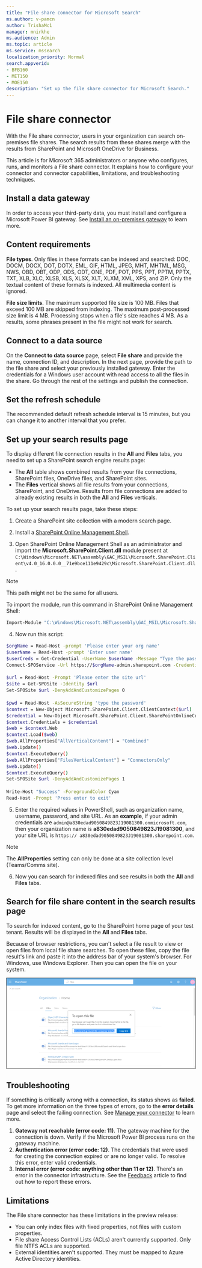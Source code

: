 ```yaml
---
title: "File share connector for Microsoft Search"
ms.author: v-pamcn
author: TrishaMc1
manager: mnirkhe
ms.audience: Admin
ms.topic: article
ms.service: mssearch
localization_priority: Normal
search.appverid:
- BFB160
- MET150
- MOE150
description: "Set up the file share connector for Microsoft Search."
---
```


# File share connector

With the File share connector, users in your organization can search on-premises file shares. The search results from these shares merge with the results from SharePoint and Microsoft OneDrive for Business.

This article is for Microsoft 365 administrators or anyone who configures, runs, and monitors a File share connector. It explains how to configure your connector and connector capabilities, limitations, and troubleshooting techniques.

## Install a data gateway
In order to access your third-party data, you must install and configure a Microsoft Power BI gateway. See [Install an on-premises gateway](https://docs.microsoft.com/data-integration/gateway/service-gateway-install) to learn more.  

## Content requirements
**File types**. Only files in these formats can be indexed and searched: DOC, DOCM, DOCX, DOT, DOTX, EML, GIF, HTML, JPEG, MHT, MHTML, MSG, NWS, OBD, OBT, ODP, ODS, ODT, ONE, PDF, POT, PPS, PPT, PPTM, PPTX, TXT, XLB, XLC, XLSB, XLS, XLSX, XLT, XLXM, XML, XPS, and ZIP. Only the textual content of these formats is indexed. All multimedia content is ignored.
 
**File size limits**. The maximum supported file size is 100 MB. Files that exceed 100 MB are skipped from indexing. The maximum post-processed size limit is 4 MB. Processing stops when a file's size reaches 4 MB. As a results, some phrases present in the file might not work for search.

## Connect to a data source
On the **Connect to data source** page, select **File share** and provide the name, connection ID, and description. In the next page, provide the path to the file share and select your previously installed gateway. Enter the credentials for a Windows user account with read access to all the files in the share. Go through the rest of the settings and publish the connection.

## Set the refresh schedule
The recommended default refresh schedule interval is 15 minutes, but you can change it to another interval that you prefer.

## Set up your search results page
To display different file connection results in the **All** and **Files** tabs, you need to set up a SharePoint search engine results page:
- The **All** table shows combined results from your file connections, SharePoint files, OneDrive files, and SharePoint sites. 
- The **Files** vertical shows all file results from your connections, SharePoint, and OneDrive.
Results from file connections are added to already existing results in both the **All** and **Files** verticals.

To set up your search results page, take these steps:
1. Create a SharePoint site collection with a modern search page.

2. Install a [SharePoint Online Management Shell](https://www.microsoft.com/download/details.aspx?id=35588).

3. Open SharePoint Online Management Shell as an administrator and import the **Microsoft.SharePoint.Client.dll** module present at `C:\Windows\Microsoft.NET\assembly\GAC_MSIL\Microsoft.SharePoint.Client\v4.0_16.0.0.0__71e9bce111e9429c\Microsoft.SharePoint.Client.dll`.

> [!NOTE]
> This path might not be the same for all users.

To import the module, run this command in SharePoint Online Management Shell:
```bash
Import-Module "C:\Windows\Microsoft.NET\assembly\GAC_MSIL\Microsoft.SharePoint.Client\v4.0_16.0.0.0__71e9bce111e9429c\Microsoft.SharePoint.Client.dll" 
```

4. Now run this script:
```bash
$orgName = Read-Host -prompt 'Please enter your org name'
$userName = Read-Host -prompt 'Enter user name'
$userCreds = Get-Credential -UserName $userName -Message "Type the password"
Connect-SPOService -Url https://$orgName-admin.sharepoint.com -Credential $userCreds

$url = Read-Host -Prompt 'Please enter the site url'
$site = Get-SPOSite -Identity $url
Set-SPOSite $url -DenyAddAndCustomizePages 0

$pwd = Read-Host -AsSecureString 'type the password'
$context = New-Object Microsoft.SharePoint.Client.ClientContext($url)
$credential = New-Object Microsoft.SharePoint.Client.SharePointOnlineCredentials($userName, $pwd)
$context.Credentials = $credential
$web = $context.Web
$context.Load($web)
$web.AllProperties["AllVerticalContent"] = "Combined"
$web.Update()
$context.ExecuteQuery()
$web.AllProperties["FilesVerticalContent"] = "ConnectorsOnly"
$web.Update()
$context.ExecuteQuery()
Set-SPOSite $url -DenyAddAndCustomizePages 1

Write-Host "Success" -ForegroundColor Cyan
Read-Host -Prompt 'Press enter to exit'
```

5. Enter the required values in PowerShell, such as organization name, username, password, and site URL. As an **example**, if your admin credentials are `admin@a830edad9050849823J19081300.onmicrosoft.com`, then your organization name is **a830edad9050849823J19081300**, and your site URL is `https:// a830edad9050849823J19081300.sharepoint.com`.

> [!NOTE]
> The **AllProperties** setting can only be done at a site collection level (Teams/Comms site).

6. Now you can search for indexed files and see results in both the **All** and **Files** tabs.

## Search for file share content in the search results page
To search for indexed content, go to the SharePoint home page of your test tenant. Results will be displayed in the **All** and **Files** tabs.

Because of browser restrictions, you can't select a file result to view or open files from local file share searches. To open these files, copy the file result's link and paste it into the address bar of your system's browser. For Windows, use Windows Explorer. Then you can open the file on your system.

![SharePoint search with the copy link dialog box open.](media/fileshare-search.png)

## Troubleshooting
If something is critically wrong with a connection, its status shows as **failed**. To get more information on the three types of errors, go to the **error details** page and select the failing connection. See [Manage your connector](manage-connector.md) to learn more.
1. **Gateway not reachable (error code: 11)**. The gateway machine for the connection is down. Verify if the Microsoft Power BI process runs on the gateway machine.
2. **Authentication error (error code: 12)**. The credentials that were used for creating the connection expired or are no longer valid. To resolve this error, enter valid credentials.
3. **Internal error (error code: anything other than 11 or 12)**. There's an error in the connector infrastructure. See the [Feedback](connectors-feedback.md) article to find out how to report these errors.

## Limitations
The File share connector has these limitations in the preview release:
* You can only index files with fixed properties, not files with custom properties.
* File share Access Control Lists (ACLs) aren't currently supported. Only file NTFS ACLs are supported.
* External identities aren't supported. They must be mapped to Azure Active Directory identities.
